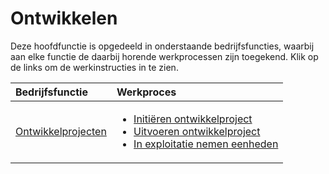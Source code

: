 # Ontwikkelen

Deze hoofdfunctie is opgedeeld in onderstaande bedrijfsfuncties, waarbij aan elke functie de daarbij horende werkprocessen zijn toegekend. Klik op de links om de werkinstructies in te zien.

Bedrijfsfunctie | Werkproces
:--- | :---
[Ontwikkelprojecten](ontwikkelprojecten-overzicht/) | <ul><li>[Initiëren ontwikkelproject](ontwikkelprojecten/initiëren-ontwikkelproject/)</li><li>[Uitvoeren ontwikkelproject](ontwikkelprojecten/uitvoeren-ontwikkelproject/)</li><li>[In exploitatie nemen eenheden](ontwikkelprojecten/in-exploitatie-nemen-eenheden/)</li></ul>
